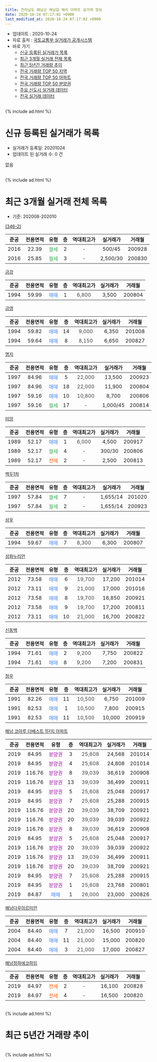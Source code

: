 ```yaml
---
title: 전라남도 해남군 해남읍 해리 아파트 실거래 정보
date: 2020-10-24 07:17:02 +0900
last_modified_at: 2020-10-24 07:17:02 +0900
---
```


* 업데이트 : 2020-10-24
* 자료 출처 : [국토교통부 실거래가 공개시스템](http://rt.molit.go.kr)
* 바로 가기
    * [신규 등록된 실거래가 목록](#신규-등록된-실거래가-목록)
    * [최근 3개월 실거래 전체 목록](#최근-3개월-실거래-전체-목록)
    * [최근 5년간 거래량 추이](#최근-5년간-거래량-추이)
    * [전국 거래량 TOP 50 지역](https://inasie.github.io/apt-trade-info/최근-3개월-전국에서-가장-거래가-많이-발생한-지역)
    * [전국 거래량 TOP 50 아파트](https://inasie.github.io/apt-trade-info/최근-3개월-전국에서-가장-거래가-많이-발생한-아파트)
    * [전국 거래량 TOP 50 분양권](https://inasie.github.io/apt-trade-info/최근-3개월-전국에서-가장-거래가-많이-발생한-분양권)
    * [주요 신도시 실거래 데이터](https://inasie.github.io/apt-trade-info/주요-신도시)
    * [전국 실거래 데이터](https://inasie.github.io/apt-trade-info/전국)
<br>
{% include ad.html %}
<br>

# 신규 등록된 실거래가 목록
* 실거래가 등록일: 20201024
* 업데이트 된 실거래 수: 0 건

없음

<br>
{% include ad.html %}
<br>

# 최근 3개월 실거래 전체 목록
* 기준: 202008-202010


[(346-2)](https://search.naver.com/search.naver?query=%EC%A0%84%EB%9D%BC%EB%82%A8%EB%8F%84+%ED%95%B4%EB%82%A8%EA%B5%B0+%ED%95%B4%EB%82%A8%EC%9D%8D+%ED%95%B4%EB%A6%AC+%28346-2%29)

|준공|전용면적|유형|층|역대최고가|실거래가|거래월|
|:---:|:---:|:---:|:---:|:---:|:---:|:---:|
|2016|22.39|<span style="color:#34a853">월세</span>|2|<span style="color:#444444">-</span>|500/45|200928|
|2016|25.85|<span style="color:#34a853">월세</span>|3|<span style="color:#444444">-</span>|2,500/30|200830|

[금강](https://search.naver.com/search.naver?query=%EC%A0%84%EB%9D%BC%EB%82%A8%EB%8F%84+%ED%95%B4%EB%82%A8%EA%B5%B0+%ED%95%B4%EB%82%A8%EC%9D%8D+%ED%95%B4%EB%A6%AC+%EA%B8%88%EA%B0%95)

|준공|전용면적|유형|층|역대최고가|실거래가|거래월|
|:---:|:---:|:---:|:---:|:---:|:---:|:---:|
|1994|59.99|<span style="color:#4285f3">매매</span>|1|<span style="color:#444444">6,800</span>|3,500|200804|

[금영](https://search.naver.com/search.naver?query=%EC%A0%84%EB%9D%BC%EB%82%A8%EB%8F%84+%ED%95%B4%EB%82%A8%EA%B5%B0+%ED%95%B4%EB%82%A8%EC%9D%8D+%ED%95%B4%EB%A6%AC+%EA%B8%88%EC%98%81)

|준공|전용면적|유형|층|역대최고가|실거래가|거래월|
|:---:|:---:|:---:|:---:|:---:|:---:|:---:|
|1994|59.82|<span style="color:#4285f3">매매</span>|14|<span style="color:#444444">9,000</span>|6,350|201008|
|1994|59.64|<span style="color:#4285f3">매매</span>|8|<span style="color:#444444">8,150</span>|6,650|200827|

[명지](https://search.naver.com/search.naver?query=%EC%A0%84%EB%9D%BC%EB%82%A8%EB%8F%84+%ED%95%B4%EB%82%A8%EA%B5%B0+%ED%95%B4%EB%82%A8%EC%9D%8D+%ED%95%B4%EB%A6%AC+%EB%AA%85%EC%A7%80)

|준공|전용면적|유형|층|역대최고가|실거래가|거래월|
|:---:|:---:|:---:|:---:|:---:|:---:|:---:|
|1997|84.96|<span style="color:#4285f3">매매</span>|5|<span style="color:#444444">22,000</span>|13,500|200923|
|1997|84.96|<span style="color:#4285f3">매매</span>|18|<span style="color:#444444">22,000</span>|11,900|200804|
|1997|59.16|<span style="color:#4285f3">매매</span>|10|<span style="color:#444444">10,800</span>|8,700|200806|
|1997|59.16|<span style="color:#34a853">월세</span>|17|<span style="color:#444444">-</span>|1,000/45|200814|

[미암](https://search.naver.com/search.naver?query=%EC%A0%84%EB%9D%BC%EB%82%A8%EB%8F%84+%ED%95%B4%EB%82%A8%EA%B5%B0+%ED%95%B4%EB%82%A8%EC%9D%8D+%ED%95%B4%EB%A6%AC+%EB%AF%B8%EC%95%94)

|준공|전용면적|유형|층|역대최고가|실거래가|거래월|
|:---:|:---:|:---:|:---:|:---:|:---:|:---:|
|1989|52.17|<span style="color:#4285f3">매매</span>|1|<span style="color:#444444">6,000</span>|4,500|200917|
|1989|52.17|<span style="color:#34a853">월세</span>|4|<span style="color:#444444">-</span>|300/30|200806|
|1989|52.17|<span style="color:#ff5a00">전세</span>|2|<span style="color:#444444">-</span>|2,500|200813|

[백두1차](https://search.naver.com/search.naver?query=%EC%A0%84%EB%9D%BC%EB%82%A8%EB%8F%84+%ED%95%B4%EB%82%A8%EA%B5%B0+%ED%95%B4%EB%82%A8%EC%9D%8D+%ED%95%B4%EB%A6%AC+%EB%B0%B1%EB%91%901%EC%B0%A8)

|준공|전용면적|유형|층|역대최고가|실거래가|거래월|
|:---:|:---:|:---:|:---:|:---:|:---:|:---:|
|1997|57.84|<span style="color:#34a853">월세</span>|7|<span style="color:#444444">-</span>|1,655/14|201020|
|1997|57.84|<span style="color:#34a853">월세</span>|2|<span style="color:#444444">-</span>|1,655/14|200923|

[삼우](https://search.naver.com/search.naver?query=%EC%A0%84%EB%9D%BC%EB%82%A8%EB%8F%84+%ED%95%B4%EB%82%A8%EA%B5%B0+%ED%95%B4%EB%82%A8%EC%9D%8D+%ED%95%B4%EB%A6%AC+%EC%82%BC%EC%9A%B0)

|준공|전용면적|유형|층|역대최고가|실거래가|거래월|
|:---:|:---:|:---:|:---:|:---:|:---:|:---:|
|1994|59.67|<span style="color:#4285f3">매매</span>|7|<span style="color:#444444">8,300</span>|6,300|200807|

[성화누리안](https://search.naver.com/search.naver?query=%EC%A0%84%EB%9D%BC%EB%82%A8%EB%8F%84+%ED%95%B4%EB%82%A8%EA%B5%B0+%ED%95%B4%EB%82%A8%EC%9D%8D+%ED%95%B4%EB%A6%AC+%EC%84%B1%ED%99%94%EB%88%84%EB%A6%AC%EC%95%88)

|준공|전용면적|유형|층|역대최고가|실거래가|거래월|
|:---:|:---:|:---:|:---:|:---:|:---:|:---:|
|2012|73.58|<span style="color:#4285f3">매매</span>|6|<span style="color:#444444">19,700</span>|17,200|201014|
|2012|73.11|<span style="color:#4285f3">매매</span>|9|<span style="color:#444444">21,000</span>|17,000|201016|
|2012|73.58|<span style="color:#4285f3">매매</span>|8|<span style="color:#444444">19,700</span>|16,850|200921|
|2012|73.58|<span style="color:#4285f3">매매</span>|9|<span style="color:#444444">19,700</span>|17,200|200811|
|2012|73.11|<span style="color:#4285f3">매매</span>|10|<span style="color:#444444">21,000</span>|16,700|200822|

[신동백](https://search.naver.com/search.naver?query=%EC%A0%84%EB%9D%BC%EB%82%A8%EB%8F%84+%ED%95%B4%EB%82%A8%EA%B5%B0+%ED%95%B4%EB%82%A8%EC%9D%8D+%ED%95%B4%EB%A6%AC+%EC%8B%A0%EB%8F%99%EB%B0%B1)

|준공|전용면적|유형|층|역대최고가|실거래가|거래월|
|:---:|:---:|:---:|:---:|:---:|:---:|:---:|
|1994|71.61|<span style="color:#4285f3">매매</span>|2|<span style="color:#444444">9,200</span>|7,750|200822|
|1994|71.61|<span style="color:#4285f3">매매</span>|8|<span style="color:#444444">9,200</span>|7,200|200831|

[청우](https://search.naver.com/search.naver?query=%EC%A0%84%EB%9D%BC%EB%82%A8%EB%8F%84+%ED%95%B4%EB%82%A8%EA%B5%B0+%ED%95%B4%EB%82%A8%EC%9D%8D+%ED%95%B4%EB%A6%AC+%EC%B2%AD%EC%9A%B0)

|준공|전용면적|유형|층|역대최고가|실거래가|거래월|
|:---:|:---:|:---:|:---:|:---:|:---:|:---:|
|1991|82.26|<span style="color:#4285f3">매매</span>|11|<span style="color:#444444">10,500</span>|6,750|201009|
|1991|82.53|<span style="color:#4285f3">매매</span>|1|<span style="color:#444444">10,500</span>|7,800|200915|
|1991|82.53|<span style="color:#4285f3">매매</span>|11|<span style="color:#444444">10,500</span>|10,000|200919|

[해남 코아루 더베스트 1단지 아파트](https://search.naver.com/search.naver?query=%EC%A0%84%EB%9D%BC%EB%82%A8%EB%8F%84+%ED%95%B4%EB%82%A8%EA%B5%B0+%ED%95%B4%EB%82%A8%EC%9D%8D+%ED%95%B4%EB%A6%AC+%ED%95%B4%EB%82%A8+%EC%BD%94%EC%95%84%EB%A3%A8+%EB%8D%94%EB%B2%A0%EC%8A%A4%ED%8A%B8+1%EB%8B%A8%EC%A7%80+%EC%95%84%ED%8C%8C%ED%8A%B8)

|준공|전용면적|유형|층|역대최고가|실거래가|거래월|
|:---:|:---:|:---:|:---:|:---:|:---:|:---:|
|2019|84.95|<span style="color:#9C11A5">분양권</span>|3|<span style="color:#444444">25,608</span>|24,568|201014|
|2019|84.95|<span style="color:#9C11A5">분양권</span>|4|<span style="color:#444444">25,608</span>|24,808|201014|
|2019|116.76|<span style="color:#9C11A5">분양권</span>|8|<span style="color:#444444">39,039</span>|36,619|200908|
|2019|116.76|<span style="color:#9C11A5">분양권</span>|13|<span style="color:#444444">39,039</span>|36,499|200911|
|2019|84.95|<span style="color:#9C11A5">분양권</span>|5|<span style="color:#444444">25,608</span>|25,048|200917|
|2019|84.95|<span style="color:#9C11A5">분양권</span>|7|<span style="color:#444444">25,608</span>|25,288|200915|
|2019|116.76|<span style="color:#9C11A5">분양권</span>|20|<span style="color:#444444">39,039</span>|38,709|200921|
|2019|116.76|<span style="color:#9C11A5">분양권</span>|20|<span style="color:#444444">39,039</span>|39,039|200922|
|2019|116.76|<span style="color:#9C11A5">분양권</span>|8|<span style="color:#444444">39,039</span>|36,619|200908|
|2019|84.95|<span style="color:#9C11A5">분양권</span>|5|<span style="color:#444444">25,608</span>|25,048|200917|
|2019|116.76|<span style="color:#9C11A5">분양권</span>|20|<span style="color:#444444">39,039</span>|39,039|200922|
|2019|116.76|<span style="color:#9C11A5">분양권</span>|13|<span style="color:#444444">39,039</span>|36,499|200911|
|2019|116.76|<span style="color:#9C11A5">분양권</span>|20|<span style="color:#444444">39,039</span>|38,709|200921|
|2019|84.95|<span style="color:#9C11A5">분양권</span>|7|<span style="color:#444444">25,608</span>|25,288|200915|
|2019|84.95|<span style="color:#9C11A5">분양권</span>|1|<span style="color:#444444">25,608</span>|23,768|200801|
|2019|84.87|<span style="color:#4285f3">매매</span>|1|<span style="color:#444444">26,000</span>|23,000|200826|


<script async src="//pagead2.googlesyndication.com/pagead/js/adsbygoogle.js"></script>
<!-- 기본 -->
<ins class="adsbygoogle"
     style="display:block"
     data-ad-client="ca-pub-2446590836940007"
     data-ad-slot="1659523306"
     data-ad-format="auto"
     data-full-width-responsive="true"></ins>
<script>
(adsbygoogle = window.adsbygoogle || []).push({});
</script>


[해남다우아르미안](https://search.naver.com/search.naver?query=%EC%A0%84%EB%9D%BC%EB%82%A8%EB%8F%84+%ED%95%B4%EB%82%A8%EA%B5%B0+%ED%95%B4%EB%82%A8%EC%9D%8D+%ED%95%B4%EB%A6%AC+%ED%95%B4%EB%82%A8%EB%8B%A4%EC%9A%B0%EC%95%84%EB%A5%B4%EB%AF%B8%EC%95%88)

|준공|전용면적|유형|층|역대최고가|실거래가|거래월|
|:---:|:---:|:---:|:---:|:---:|:---:|:---:|
|2004|84.40|<span style="color:#4285f3">매매</span>|7|<span style="color:#444444">21,000</span>|16,500|200910|
|2004|84.40|<span style="color:#4285f3">매매</span>|11|<span style="color:#444444">21,000</span>|15,000|200820|
|2004|84.40|<span style="color:#4285f3">매매</span>|3|<span style="color:#444444">21,000</span>|17,000|200827|

[해남정하에코하임](https://search.naver.com/search.naver?query=%EC%A0%84%EB%9D%BC%EB%82%A8%EB%8F%84+%ED%95%B4%EB%82%A8%EA%B5%B0+%ED%95%B4%EB%82%A8%EC%9D%8D+%ED%95%B4%EB%A6%AC+%ED%95%B4%EB%82%A8%EC%A0%95%ED%95%98%EC%97%90%EC%BD%94%ED%95%98%EC%9E%84)

|준공|전용면적|유형|층|역대최고가|실거래가|거래월|
|:---:|:---:|:---:|:---:|:---:|:---:|:---:|
|2019|84.97|<span style="color:#ff5a00">전세</span>|2|<span style="color:#444444">-</span>|16,100|200828|
|2019|84.97|<span style="color:#ff5a00">전세</span>|4|<span style="color:#444444">-</span>|16,500|200820|


<br>
{% include ad.html %}
<br>

# 최근 5년간 거래량 추이


<div style="width:100%;">
    <canvas id="deal_progress" height="200"></canvas>
</div>

<script>
new Chart(document.getElementById("deal_progress"), {
    type: 'line',
    data: {
        labels: ['201510','201511','201512','201601','201602','201603','201604','201605','201606','201607','201608','201609','201610','201611','201612','201701','201702','201703','201704','201705','201706','201707','201708','201709','201710','201711','201712','201801','201802','201803','201804','201805','201806','201807','201808','201809','201810','201811','201812','201901','201902','201903','201904','201905','201906','201907','201908','201909','201910','201911','201912','202001','202002','202003','202004','202005','202006','202007','202008','202009','202010'],
        datasets: [{
            label: '매매',
            pointRadius: 1,
            data: [8, 8, 7, 4, 8, 7, 8, 9, 5, 3, 3, 3, 8, 5, 7, 3, 8, 5, 6, 6, 6, 7, 6, 9, 7, 8, 4, 6, 8, 7, 9, 15, 11, 8, 5, 9, 9, 4, 2, 5, 8, 7, 6, 4, 11, 7, 10, 19, 18, 15, 13, 11, 7, 13, 10, 15, 7, 14, 13, 18, 6],
            borderColor: "rgba(255, 201, 14, 1)",
            backgroundColor: "rgba(255, 201, 14, 0.5)",
            fill: false,
            lineTension: 0
        },{
            label: '전월세',
            pointRadius: 1,
            data: [1, 0, 2, 3, 0, 1, 6, 3, 0, 2, 3, 2, 3, 3, 4, 4, 2, 3, 1, 1, 1, 1, 4, 1, 0, 1, 1, 4, 3, 6, 5, 2, 3, 0, 1, 0, 1, 0, 0, 0, 5, 4, 7, 7, 4, 6, 7, 10, 3, 6, 12, 25, 12, 6, 5, 2, 3, 4, 6, 2, 1],
            borderColor: "rgba(0, 141, 185, 1)",
            backgroundColor: "rgba(0, 141, 185, 0.5)",
            fill: false,
            lineTension: 0
        }
        ]
    },
    options: {
        responsive: true,
        title: {
            display: false
        },
        tooltips: {
            mode: 'index',
            intersect: false
        },
        hover: {
            mode: 'nearest',
            intersect: true
        },
        scales: {
            xAxes: [{
                display: true,
                scaleLabel: {
                    display: true,
                    labelString: '년/월'
                }
            }],
            yAxes: [{
                display: true,
                ticks: {
                    suggestedMin: 0,
                },
                scaleLabel: {
                    display: true,
                    labelString: '실거래 수'
                }
            }]
        }
    }
});

</script>


<br>
{% include ad.html %}
<br>

